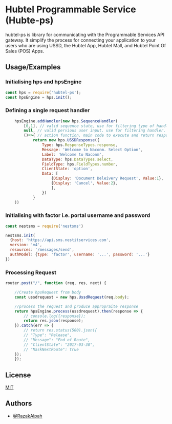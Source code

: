 
# Hubtel Programmable Service (Hubte-ps)

hubtel-ps is library for communicating with the Programmable Services API gateway.
It simplify the process for connecting your application to your users who are using USSD, the Hubtel App, Hubtel Mall, and Hubtel Point Of Sales (POS) Apps.


## Usage/Examples
### Initialising hps and hpsEngine
```javascript
const hps = require('hubtel-ps');
const hpsEngine = hps.init();
```

### Defining a single request handler
```javascript
    hpsEngine.addHandler(new hps.SequenceHandler(
        [0,1], // valid sequence state, use for filtering type of handler to use
        null, // valid pervious user input. use for filtering handler. NULL means ignore
        ()=>{ // action function. main code to execute and return responds HUBTEL API
            return new hps.USSDResponse({
                Type: hps.ResponseTypes.response,
                Message: 'Welcome to Naconm. Select Option',
                Label: 'Welcome to Naconm',
                DataType: hps.DataTypes.select,
                FieldType: hps.FieldTypes.number,
                ClientState: 'option',
                Data: [
                    {Display: 'Document Deleivery Request', Value:1},
                    {Display: 'Cancel', Value:2},
                    ],
                })
            }
    ))
```

### Initialising with factor i.e. portal username and password
```javascript
const nestsms = require('nestsms')

nestsms.init(
  {host: 'https://api.sms.nestitservices.com', 
  version: 'v4', 
  resources: '/messages/send', 
  authModel: {type: 'factor', username: '...', password: '...'} 
})

```

### Processing Request
```javascript
router.post("/", function (req, res, next) {

    //Create hpsRequest from body
    const ussdrequest = new hps.UssdRequest(req.body);

    //process the request and produce appropraite response
    return hpsEngine.process(ussdrequest).then(response => {
        // console.log({response});
        return res.json(response);
    }).catch(err => {
        // return res.status(500).json({
        // "Type": "Release",
        // "Message": "End of Route",
        // "ClientState": "2017-03-30",
        // "MaskNextRoute": true
    });
    });
```



## License

[MIT](https://choosealicense.com/licenses/mit/)


## Authors

- [@RazakAlpah](https://github.com/RazakAlpha)

